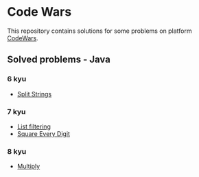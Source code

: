 # Code Wars

This repository contains solutions for some problems on platform [CodeWars](https://www.codewars.com/).

## Solved problems - Java

### 6 kyu

* [Split Strings](https://github.com/m-godyn/code-wars/blob/master/src/main/kyu6/SplitStrings.java)

### 7 kyu

* [List filtering](https://github.com/m-godyn/code-wars/blob/master/src/main/kyu7/ListFiltering.java)
* [Square Every Digit](https://github.com/m-godyn/code-wars/blob/master/src/main/kyu7/SquareDigit.java)

### 8 kyu

* [Multiply](https://github.com/m-godyn/code-wars/blob/master/src/main/kyu8/Multiply.java)
